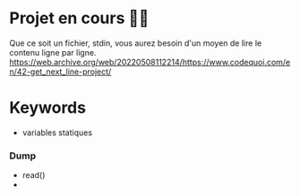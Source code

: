 # Projet en cours 👩‍💻
Que ce soit un fichier, stdin, vous aurez besoin d'un moyen de lire le contenu ligne par ligne. 
https://web.archive.org/web/20220508112214/https://www.codequoi.com/en/42-get_next_line-project/ 

# Keywords
- variables statiques

### Dump
- read()
- 
